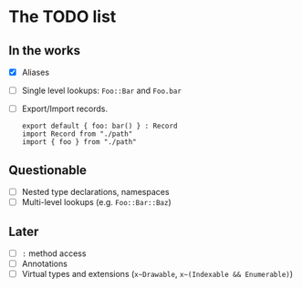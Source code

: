 # The TODO list

## In the works

* [x] Aliases
* [ ] Single level lookups: `Foo::Bar` and `Foo.bar`
* [ ] Export/Import records.

  ```
  export default { foo: bar() } : Record
  import Record from "./path"
  import { foo } from "./path"
  ```

## Questionable

* [ ] Nested type declarations, namespaces
* [ ] Multi-level lookups (e.g. `Foo::Bar::Baz`)

## Later

* [ ] `:` method access
* [ ] Annotations
* [ ] Virtual types and extensions (`x~Drawable`, `x~(Indexable && Enumerable)`)
